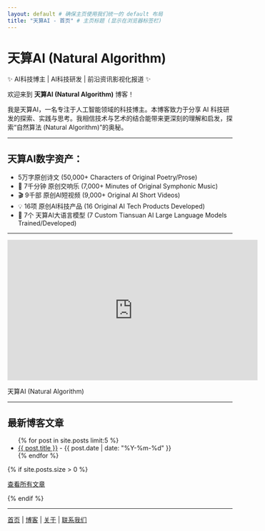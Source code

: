 ```yaml
---
layout: default # 确保主页使用我们统一的 default 布局
title: "天算AI - 首页" # 主页标题 (显示在浏览器标签栏)
---
```


<!-- V V V 融合后的完整内容 V V V -->

<!-- 欢迎/介绍文字 -->
# 天算AI (Natural Algorithm)

✨ AI科技博主 | AI科技研发 | 前沿资讯影视化报道 ✨

欢迎来到 **天算AI (Natural Algorithm)** 博客！

我是天算AI，一名专注于人工智能领域的科技博主。本博客致力于分享 AI 科技研发的探索、实践与思考。我相信技术与艺术的结合能带来更深刻的理解和启发，探索“自然算法 (Natural Algorithm)”的奥秘。

---

<!-- 数字资产列表 -->
## 天算AI数字资产：

*   5万字原创诗文 (50,000+ Characters of Original Poetry/Prose)
*   🎵 7千分钟 原创交响乐 (7,000+ Minutes of Original Symphonic Music)
*   🎬 9千部 原创AI短视频 (9,000+ Original AI Short Videos)
*   💡 16项 原创AI科技产品 (16 Original AI Tech Products Developed)
*   🧠 7个 天算AI大语言模型 (7 Custom Tiansuan AI Large Language Models Trained/Developed)

---

<!-- V V V V V 这里是替换后的新视频 V V V V V -->
<iframe width="560" height="315" src="https://www.youtube.com/embed/iNLfbru91AA?si=BbGajTUjoRnRrFz9" title="YouTube video player" frameborder="0" allow="accelerometer; autoplay; clipboard-write; encrypted-media; gyroscope; picture-in-picture; web-share" referrerpolicy="strict-origin-when-cross-origin" allowfullscreen></iframe>
<!-- ^ ^ ^ ^ ^ 新视频结束 ^ ^ ^ ^ ^ -->

天算AI (Natural Algorithm)

---

<!-- 最新博客文章列表 -->
## 最新博客文章

<ul>
  {% for post in site.posts limit:5 %}
    <li>
      <a href="{{ site.baseurl }}{{ post.url }}">{{ post.title }}</a> - {{ post.date | date: "%Y-%m-%d" }}
    </li>
  {% endfor %}
</ul>

{% if site.posts.size > 0 %}
  <p><a href="{{ '/blog/' | relative_url }}">查看所有文章</a></p>
{% endif %}

<!-- 页面底部的导航链接 -->
<hr>
<p>
  <a href="{{ '/' | relative_url }}">首页</a> |
  <a href="{{ '/blog/' | relative_url }}">博客</a> |
  <a href="{{ '/about/' | relative_url }}">关于</a> |
  <a href="{{ '/contact/' | relative_url }}">联系我们</a>
</p>
<!-- ^ ^ ^ 融合内容结束 ^ ^ ^ -->
